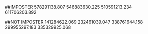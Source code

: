 ##IMPOSTER
578291138.807
546883630.225
510591213.234
611706203.892

##NOT IMPOSTER
141284622.069
232461039.047
338761644.158
299955297.183
335329925.068
